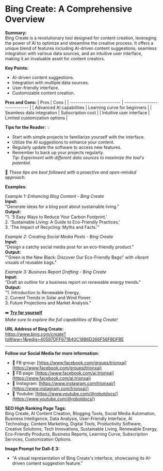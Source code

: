 

# Bing Create: A Comprehensive Overview

**Summary:**  
Bing Create is a revolutionary tool designed for content creation, leveraging the power of AI to optimize and streamline the creative process. It offers a unique blend of features including AI-driven content suggestions, seamless integration with various data sources, and an intuitive user interface, making it an invaluable asset for content creators.

**Key Points:**
- AI-driven content suggestions.
- Integration with multiple data sources.
- User-friendly interface.
- Customizable content creation.

**Pros and Cons:**
| Pros                       | Cons                          |
| -------------------------- | ----------------------------- |
| Advanced AI capabilities   | Learning curve for beginners  |
| Seamless data integration  | Subscription cost             |
| Intuitive user interface   | Limited customization options |

**Tips for the Reader:** 💡
- Start with simple projects to familiarize yourself with the interface.
- Utilize the AI suggestions to enhance your content.
- Regularly update the software to access new features.
- Remember to back up your projects regularly.  
*Tip: Experiment with different data sources to maximize the tool's potential.*  

🔵 *These tips are best followed with a proactive and open-minded approach.*

**Examples:**

*Example 1: Enhancing Blog Content - Bing Create*  
**Input:**  
"Generate ideas for a blog post about sustainable living."  
**Output:**  
"1. '5 Easy Ways to Reduce Your Carbon Footprint.'  
2. 'Sustainable Living: A Guide to Eco-Friendly Practices.'  
3. 'The Impact of Recycling: Myths and Facts.'"

*Example 2: Creating Social Media Posts - Bing Create*  
**Input:**  
"Design a catchy social media post for an eco-friendly product."  
**Output:**  
"'Green is the New Black: Discover Our Eco-Friendly Bags!' with vibrant visuals of reusable bags."

*Example 3: Business Report Drafting - Bing Create*  
**Input:**  
"Draft an outline for a business report on renewable energy trends."  
**Output:**  
"1. Introduction to Renewable Energy.  
2. Current Trends in Solar and Wind Power.  
3. Future Projections and Market Analysis."

➡️ **[Try for yourself](<insert-your-url-here>)**  
*Make sure to explore the full capabilities of Bing Create!*

**URL Address of Bing Create:**  
<https://www.bing.com/create?toWww=1&redig=40597DFF671B40C18B6D266F56FBDFBE>

---

**Follow our Social Media for more information:**  
- 📘 FB group: [https://www.facebook.com/groups/trionxai](https://www.facebook.com/groups/trionxai)
- 📄 FB page: [https://www.facebook.com/ai.trionxai](https://www.facebook.com/ai.trionxai)
- 📸 Instagram: [https://www.instagram.com/trionxai/](https://www.instagram.com/trionxai/)
- 🎥 Youtube: [https://www.youtube.com/@robotdocs/](https://www.youtube.com/@robotdocs/)

**SEO High Ranking Page Tags:**  
Bing Create, AI Content Creation, Blogging Tools, Social Media Automation, Business Intelligence, Data Analysis, User-Friendly Interface, AI Technology, Content Marketing, Digital Tools, Productivity Software, Creative Solutions, Tech Innovations, Sustainable Living, Renewable Energy, Eco-Friendly Products, Business Reports, Learning Curve, Subscription Services, Customization Options.

**Image Prompt for Dall-E 3:**
- "A visual representation of Bing Create's interface, showcasing its AI-driven content suggestion feature."
